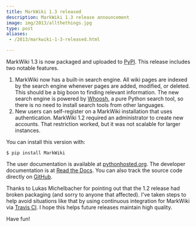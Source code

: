 ```yaml
---
title: MarkWiki 1.3 released
description: MarkWiki 1.3 release announcement
image: img/2013/allthethings.jpg
type: post
aliases:
 - /2013/markwiki-1-3-released.html

---
```

MarkWiki 1.3 is now packaged and uploaded to
[PyPI](https://pypi.python.org/pypi/MarkWiki). This release includes two
notable features.

1. MarkWiki now has a built-in search engine. All wiki pages are indexed by
   the search engine whenever pages are added, modified, or deleted. This
   should be a big boon to finding relevant information. The new search engine
   is powered by [Whoosh](http://whoosh.readthedocs.org/en/latest/intro.html),
   a pure Python search tool, so there is no need to install search tools from
   other languages.
2. New users can self-register on a MarkWiki installation that uses
   authentication. MarkWiki 1.2 required an administrator to create new
   accounts. That restriction worked, but it was not scalable for larger
   instances.

You can install this version with:

```console
$ pip install MarkWiki
```

The user documentation is available at
[pythonhosted.org](http://pythonhosted.org/MarkWiki/). The developer
documentation is at [Read the
Docs](http://markwiki.readthedocs.org/en/latest/). You can also track the
source code directly on [GitHub](https://github.com/mblayman/markwiki).

Thanks to Lukas Michelbacher for pointing out that the 1.2 release had broken
packaging (and sorry to anyone that affected). I've taken steps to help avoid
situations like that by using continuous integration for MarkWiki via [Travis
CI](https://travis-ci.org/mblayman/markwiki). I hope this helps future
releases maintain high quality.

Have fun!
